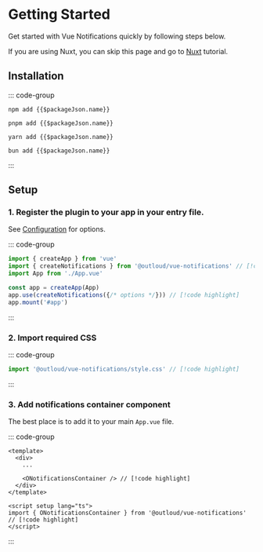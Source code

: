 # Getting Started
Get started with Vue Notifications quickly by following steps below.

If you are using Nuxt, you can skip this page and go to [Nuxt](/docs/nuxt) tutorial.


## Installation

::: code-group
```sh-vue [npm]
npm add {{$packageJson.name}}
```
```sh-vue [pnpm]
pnpm add {{$packageJson.name}}
```
```sh-vue [yarn]
yarn add {{$packageJson.name}}
```
```sh-vue [bun]
bun add {{$packageJson.name}}
```
:::

## Setup

### 1. Register the plugin to your app in your entry file.

See [Configuration](/docs/configuration) for options.

::: code-group
```ts [main.ts]
import { createApp } from 'vue'
import { createNotifications } from '@outloud/vue-notifications' // [!code highlight]
import App from './App.vue'

const app = createApp(App)
app.use(createNotifications({/* options */})) // [!code highlight]
app.mount('#app')
```
:::

### 2. Import required CSS

::: code-group
```ts [main.ts]
import '@outloud/vue-notifications/style.css' // [!code highlight]
```
:::

### 3. Add notifications container component

The best place is to add it to your main `App.vue` file.

::: code-group
```vue [App.vue]
<template>
  <div>
    ...

    <ONotificationsContainer /> // [!code highlight]
  </div>
</template>

<script setup lang="ts">
import { ONotificationsContainer } from '@outloud/vue-notifications' // [!code highlight]
</script>
```
:::
